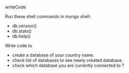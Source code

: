 writeCode

Run these shell commands in mongo shell:

- db.version()
- db.stats()
- db.help()

Write code to

- create a database of your country name.
- check list of databases to see newly created database.
- check which database you are currently connected to ?

<!-- use myshinynewdb
switched to db myshinynewdb
> db.user.insert({country: "India"});
WriteResult({ "nInserted" : 1 })
> show dbs
admin         0.000GB
config        0.000GB
local         0.000GB
myshinynewdb  0.000GB
> db
myshinynewdb -->
